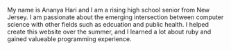 My name is Ananya Hari and I am a rising high school senior from New Jersey. I am passionate about the emerging intersection between computer science with other fields such as edcuation and public health. I helped create this website over the summer, and I learned a lot about ruby and gained valueable programming experience. 
